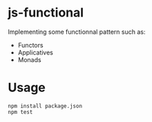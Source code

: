 # js-functional

Implementing some functionnal pattern such as:
- Functors
- Applicatives
- Monads

# Usage
```
npm install package.json
npm test
```
